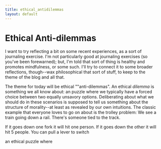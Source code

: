 ```yaml
---
title: ethical_antidilemmas
layout: default
---
```


# Ethical Anti-dilemmas


I want to try reflecting a bit on some recent experiences, as a sort of journaling exercise. I'm not particularly good at journaling exercises (so you've been forewarned); but, I'm told that sort of thing is healthy and promotes mindfulness, or some such. I'll try to connect it to some broader reflections, though--wax philosophical that sort of stuff, to keep to the theme of the blog and all that.

The theme for today will be ethical ""anti-dilemmas". An ethical *dilemma* is something we all know about: an puzzle where we typically have a forced choice between two equally unsavory options. Deliberating about what we should do in these scenarios is supposed to tell us something about the structure of morality--at least as revealed by our own intuitions. The classic example that everyone loves to go on about is the trolley problem: We see a train going down a rail. There's someone tied to the track. 

If it goes down one fork it will hit one person. If it goes down the other it will hit 5 people. You can pull a lever to switch

an ethical puzzle where 
